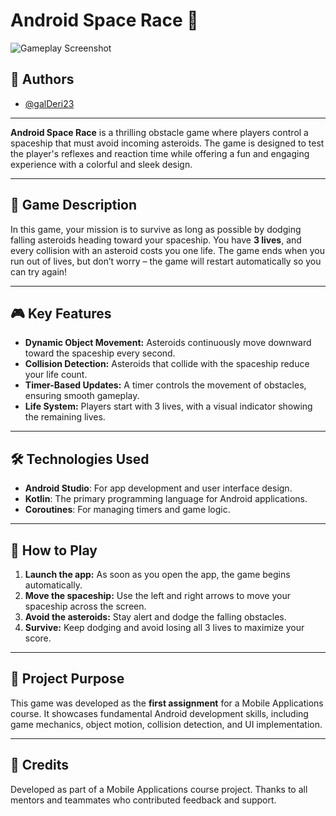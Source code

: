 # Android Space Race 🚀

![Gameplay Screenshot](./Screenshot_20241210_190932_HW1_ObstacleRacingGame.jpg)

## 👏 Authors
- [@galDeri23](https://github.com/galDeri23)

---

**Android Space Race** is a thrilling obstacle game where players control a spaceship that must avoid incoming asteroids. The game is designed to test the player's reflexes and reaction time while offering a fun and engaging experience with a colorful and sleek design.

---

## 📖 Game Description
In this game, your mission is to survive as long as possible by dodging falling asteroids heading toward your spaceship. You have **3 lives**, and every collision with an asteroid costs you one life. The game ends when you run out of lives, but don’t worry – the game will restart automatically so you can try again!

---

## 🎮 Key Features
- **Dynamic Object Movement:** Asteroids continuously move downward toward the spaceship every second.
- **Collision Detection:** Asteroids that collide with the spaceship reduce your life count.
- **Timer-Based Updates:** A timer controls the movement of obstacles, ensuring smooth gameplay.
- **Life System:** Players start with 3 lives, with a visual indicator showing the remaining lives.

---

## 🛠️ Technologies Used
- **Android Studio**: For app development and user interface design.
- **Kotlin**: The primary programming language for Android applications.
- **Coroutines**: For managing timers and game logic.

---

## 🚀 How to Play
1. **Launch the app:** As soon as you open the app, the game begins automatically.
2. **Move the spaceship:** Use the left and right arrows to move your spaceship across the screen.
3. **Avoid the asteroids:** Stay alert and dodge the falling obstacles.
4. **Survive:** Keep dodging and avoid losing all 3 lives to maximize your score.

---

## 🎯 Project Purpose
This game was developed as the **first assignment** for a Mobile Applications course. It showcases fundamental Android development skills, including game mechanics, object motion, collision detection, and UI implementation.

---


## 👏 Credits
Developed as part of a Mobile Applications course project. Thanks to all mentors and teammates who contributed feedback and support.

